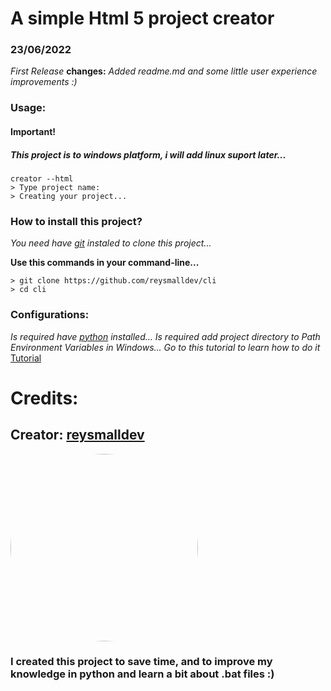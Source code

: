 # A simple Html 5 project creator

### 23/06/2022
*First Release*
**changes:** *Added readme.md and some little user experience improvements :)*

### Usage:
#### Important! 
##### This project is to windows platform, i will add linux suport later...
```
creator --html
> Type project name:
> Creating your project...
```

### How to install this project?
*You need have [git](https://git-scm.com/) instaled to clone this project...*

**Use this commands in your command-line...**
```
> git clone https://github.com/reysmalldev/cli
> cd cli
```
### Configurations: 
*Is required have [python](https://www.python.org/) installed...*
*Is required add project directory to Path Environment Variables in Windows...*
*Go to this tutorial to learn how to do it* [Tutorial](https://docs.oracle.com/en/database/oracle/machine-learning/oml4r/1.5.1/oread/creating-and-modifying-environment-variables-on-windows.html#GUID-DD6F9982-60D5-48F6-8270-A27EC53807D0)

# Credits:

## Creator: **[reysmalldev](https://github.com/reysmalldev)**  
<img src="https://avatars.githubusercontent.com/u/88351922?v=4" width="300px" style="border-radius: 50%;"></img>
### I created this project to save time, and to improve my knowledge in python and learn a bit about .bat files :)
